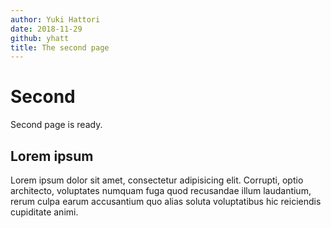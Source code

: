 ```yaml
---
author: Yuki Hattori
date: 2018-11-29
github: yhatt
title: The second page
---
```


# Second

Second page is ready.

## Lorem ipsum

Lorem ipsum dolor sit amet, consectetur adipisicing elit. Corrupti, optio architecto, voluptates numquam fuga quod recusandae illum laudantium, rerum culpa earum accusantium quo alias soluta voluptatibus hic reiciendis cupiditate animi.
